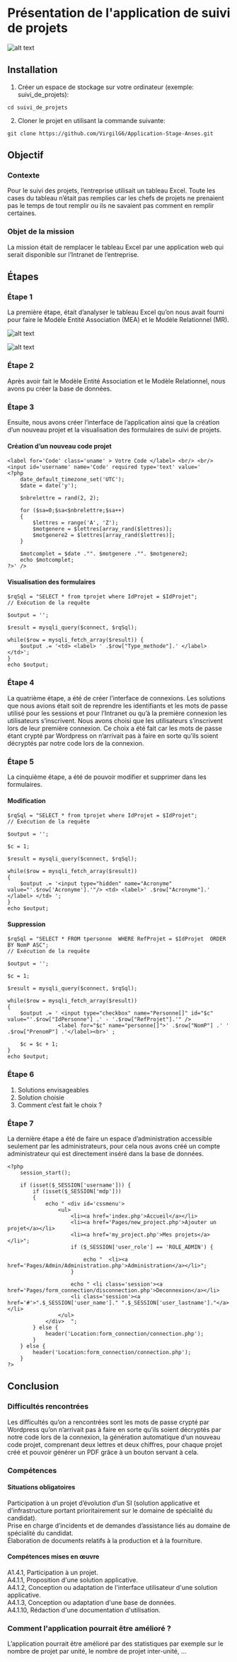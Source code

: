 # Présentation de l'application de suivi de projets
![alt text](https://github.com/VirgilG6/Application-Stage-Anses/blob/master/assets/accueil.png)

## Installation
1. Créer un espace de stockage sur votre ordinateur (exemple: suivi_de_projets):
```
cd suivi_de_projets
```

2. Cloner le projet en utilisant la commande suivante: 
```
git clone https://github.com/VirgilG6/Application-Stage-Anses.git
```


## Objectif
### Contexte
Pour le suivi des projets, l’entreprise utilisait un tableau Excel. Toute les cases du tableau n’était pas remplies car les chefs de projets ne prenaient pas le temps de tout remplir ou ils ne savaient pas comment en remplir certaines.

### Objet de la mission
La mission était de remplacer le tableau Excel par une application web qui serait disponible sur l’Intranet de l’entreprise.


## Étapes
### Étape 1
La première étape, était d’analyser le tableau Excel qu’on nous avait fourni pour faire le Modèle Entité Association (MEA) et le Modèle Relationnel (MR).

![alt text](https://github.com/VirgilG6/Application-Stage-Anses/blob/master/assets/MEA.png)

![alt text](https://github.com/VirgilG6/Application-Stage-Anses/blob/master/assets/MR.png)

### Étape 2
Après avoir fait le Modèle Entité Association et le Modèle Relationnel, nous avons pu créer la base de données.

### Étape 3
Ensuite, nous avons créer l’interface de l’application ainsi que la création d’un nouveau projet et la visualisation des formulaires de suivi de projets.

#### Création d’un nouveau code projet
```
<label for='Code' class='uname' > Votre Code </label> <br/> <br/>
<input id='username' name='Code' required type='text' value='
<?php
    date_default_timezone_set('UTC');
    $date = date('y');

    $nbrelettre = rand(2, 2);
                                                                                                    
    for ($sa=0;$sa<$nbrelettre;$sa++) 
    {
        $lettres = range('A', 'Z');
        $motgenere = $lettres[array_rand($lettres)];
        $motgenere2 = $lettres[array_rand($lettres)];
    }

    $motcomplet = $date ."". $motgenere ."". $motgenere2;
    echo $motcomplet;
?>' />
```

#### Visualisation des formulaires
```
$rqSql = "SELECT * from tprojet where IdProjet = $IdProjet";
// Exécution de la requête
							
$output = '';
							
$result = mysqli_query($connect, $rqSql);
							
while($row = mysqli_fetch_array($result)) {								
	$output .= '<td> <label> ' .$row["Type_methode"].' </label> </td>';
}
echo $output;
```

### Étape 4
La quatrième étape, a été de créer l’interface de connexions. Les solutions que nous avions était soit de reprendre les identifiants et les mots de passe utilisé pour les sessions et pour l’Intranet ou qu’à la première connexion les utilisateurs s’inscrivent. Nous avons choisi que les utilisateurs s’inscrivent lors de leur première connexion. Ce choix a été fait car les mots de passe étant crypté par Wordpress on n’arrivait pas à faire en sorte qu’ils soient décryptés par notre code lors de la connexion.

### Étape 5
La cinquième étape, a été de pouvoir modifier et supprimer dans les formulaires.

#### Modification
```
$rqSql = "SELECT * from tprojet where IdProjet = $IdProjet";
// Exécution de la requête
							
$output = '';
							
$c = 1;

$result = mysqli_query($connect, $rqSql);
							
while($row = mysqli_fetch_array($result)) 
{					    
	$output .= '<input type="hidden" name="Acronyme" value="'.$row['Acronyme'].'"/> <td> <label>' .$row["Acronyme"].'  </label> </td> ';
}
echo $output;
```

#### Suppression
```
$rqSql = "SELECT * FROM tpersonne  WHERE RefProjet = $IdProjet  ORDER BY NomP ASC";
// Exécution de la requête
							
$output = '';
							
$c = 1;

$result = mysqli_query($connect, $rqSql);
							
while($row = mysqli_fetch_array($result))
{
	$output .= ' <input type="checkbox" name="Personne[]" id="$c" value="'.$row["IdPersonne"] .' - '.$row["RefProjet"].'" />   
				<label for="$c" name="personne[]">' .$row["NomP"] .' ' .$row["PrenomP"] .'</label><br>' ; 

    $c = $c + 1;
}
echo $output;
```

### Étape 6
1. Solutions envisageables
2. Solution choisie
3. Comment c’est fait le choix ?

### Étape 7
La dernière étape a été de faire un espace d’administration accessible seulement par les administrateurs, pour cela nous avons créé un compte administrateur qui est directement inséré dans la base de données.
```
<?php
    session_start();

    if (isset($_SESSION['username'])) {
        if (isset($_SESSION['mdp']))
        {
            echo " <div id='cssmenu'>  
                <ul>
                    <li><a href='index.php'>Accueil</a></li>
                    <li><a href='Pages/new_project.php'>Ajouter un projet</a></li>
                    <li><a href='my_project.php'>Mes projets</a></li>";
                    if ($_SESSION['user_role'] == 'ROLE_ADMIN') {

                        echo "	<li><a href='Pages/Admin/Administration.php'>Administration</a></li>";                   
                    }

                    echo " <li class='session'><a href='Pages/form_connection/disconnection.php'>Deconnexion</a></li>
                    <li class='session'><a href='#'>".$_SESSION['user_name']." ".$_SESSION['user_lastname']."</a></li>
                </ul>
 			</div>  ";
        } else {
            header('Location:form_connection/connection.php');
        }
    } else {
        header('Location:form_connection/connection.php');
    }
?> 
```


## Conclusion
### Difficultés rencontrées
Les difficultés qu’on a rencontrées sont les mots de passe crypté par Wordpress qu’on n’arrivait pas à faire en sorte qu’ils soient décryptés par notre code lors de la connexion, la génération automatique d’un nouveau code projet, comprenant deux lettres et deux chiffres, pour chaque projet créé et pouvoir générer un PDF grâce à un bouton servant à cela.

### Compétences
#### Situations obligatoires
Participation à un projet d’évolution d’un SI (solution applicative et d’infrastructure portant prioritairement sur le domaine de spécialité du candidat).  
Prise en charge d’incidents et de demandes d’assistance liés au domaine de spécialité du candidat.  
Élaboration de documents relatifs à la production et à la fourniture.

#### Compétences mises en œuvre
A1.4.1, Participation à un projet.  
A4.1.1, Proposition d'une solution applicative.  
A4.1.2, Conception ou adaptation de l'interface utilisateur d'une solution applicative.  
A4.1.3, Conception ou adaptation d'une base de données.  
A4.1.10, Rédaction d'une documentation d'utilisation.

### Comment l'application pourrait être amélioré ?
L’application pourrait être amélioré par des statistiques par exemple sur le nombre de projet par unité, le nombre de projet inter-unité, …
